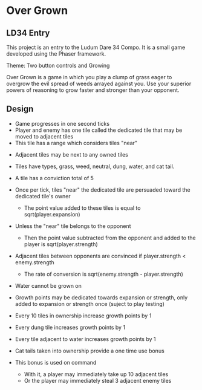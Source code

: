 Over Grown
==========
LD34 Entry
----------

This project is an entry to the Ludum Dare 34 Compo. It is a small game developed
using the Phaser framework.

Theme: Two button controls and Growing

Over Grown is a game in which you play a clump of grass eager to overgrow the evil spread of weeds arrayed against you. Use your superior powers of reasoning to grow faster and stronger than your opponent.

Design
------
+ Game progresses in one second ticks
+ Player and enemy has one tile called the dedicated tile that may be moved to adjacent tiles
+ This tile has a range which considers tiles "near"
* Adjacent tiles may be next to any owned tiles

+ Tiles have types, grass, weed, neutral, dung, water, and cat tail.
* A tile has a conviction total of 5
* Once per tick, tiles "near" the dedicated tile are persuaded toward the dedicated tile's owner
	* The point value added to these tiles is equal to sqrt(player.expansion)
* Unless the "near" tile belongs to the opponent
	* Then the point value subtracted from the opponent and added to the player is sqrt(player.strength)
* Adjacent tiles between opponents are convinced if player.strength < enemy.strength
	* The rate of conversion is sqrt(enemy.strength - player.strength)
* Water cannot be grown on

* Growth points may be dedicated towards expansion or strength, only added to expansion or strength once (suject to play testing)
* Every 10 tiles in ownership increase growth points by 1
* Every dung tile increases growth points by 1
* Every tile adjacent to water increases growth points by 1

* Cat tails taken into ownership provide a one time use bonus
* This bonus is used on command
	* With it, a player may immediately take up 10 adjacent tiles
	* Or the player may immediately steal 3 adjacent enemy tiles
